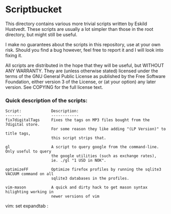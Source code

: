 # Scriptbucket

This directory contains various more trivial scripts written by Eskild
Hustvedt. These scripts are usually a lot simpler than those in the root
directory, but might still be useful.

I make no guarantees about the scripts in this repository, use at your own
risk. Should you find a bug however, feel free to report it and I will look
into fixing it.

All scripts are distributed in the hope that they will be useful, but WITHOUT
ANY WARRANTY. They are (unless otherwise stated) licensed under the terms of
the GNU General Public License as published by the Free Software Foundation,
either version 3 of the License, or (at your option) any later version. See
COPYING for the full license text.

### Quick description of the scripts:

    Script:             Description:
    -------             ------------
    fix7digitalTags     Fixes the tags on MP3 files bought from the 7digital store.
                        For some reason they like adding "(LP Version)" to title tags,
                        this script strips that.
    
    gl                  A script to query google from the command-line. Only useful to query
                        the google utilities (such as exchange rates),
                        ie. ./gl "1 USD in NOK".

    optimizeFF          Optimize firefox profiles by running the sqlite3 VACUUM command on all
                        sqlite3 databases in the profiles.
    
    vim-mason           A quick and dirty hack to get mason syntax hilighting working in
                        newer versions of vim

vim: set expandtab :
